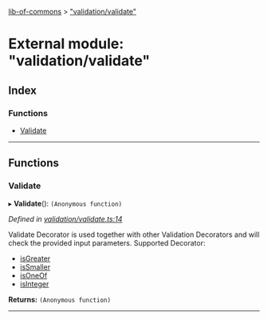 [lib-of-commons](../README.md) > ["validation/validate"](../modules/_validation_validate_.md)

# External module: "validation/validate"

## Index

### Functions

* [Validate](_validation_validate_.md#validate)

---

## Functions

<a id="validate"></a>

###  Validate

▸ **Validate**(): `(Anonymous function)`

*Defined in [validation/validate.ts:14](https://github.com/Templum/Project-Toolbox/blob/0839fcc/lib/validation/validate.ts#L14)*

Validate Decorator is used together with other Validation Decorators and will check the provided input parameters. Supported Decorator:

*   [isGreater](_validation_isgreater_.md#isgreater)
*   [isSmaller](_validation_issmaller_.md#issmaller)
*   [isOneOf](_validation_isoneof_.md#isoneof)
*   [isInteger](_validation_isinteger_.md#isinteger)

**Returns:** `(Anonymous function)`

___

